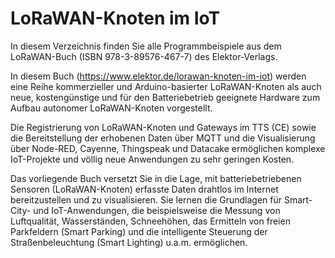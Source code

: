 # LoRaWAN-Knoten im IoT

In diesem Verzeichnis finden Sie alle Programmbeispiele aus dem LoRaWAN-Buch (ISBN 978-3-89576-467-7) des Elektor-Verlags.

In diesem Buch (https://www.elektor.de/lorawan-knoten-im-iot) werden eine Reihe kommerzieller und Arduino-basierter LoRaWAN-Knoten 
als auch neue, kostengünstige und für den Batteriebetrieb geeignete Hardware zum Aufbau autonomer LoRaWAN-Knoten vorgestellt.

Die Registrierung von LoRaWAN-Knoten und Gateways im TTS (CE) sowie die Bereitstellung der erhobenen Daten über MQTT und die Visualisierung 
über Node-RED, Cayenne, Thingspeak und Datacake ermöglichen komplexe IoT-Projekte und völlig neue Anwendungen zu sehr geringen Kosten.

Das vorliegende Buch versetzt Sie in die Lage, mit batteriebetriebenen Sensoren (LoRaWAN-Knoten) erfasste Daten drahtlos im Internet bereitzustellen und zu visualisieren.
Sie lernen die Grundlagen für Smart-City- und IoT-Anwendungen, die beispielsweise die Messung von Luftqualität, Wasserständen, Schneehöhen, 
das Ermitteln von freien Parkfeldern (Smart Parking) und die intelligente Steuerung der Straßenbeleuchtung (Smart Lighting) u.a.m. ermöglichen.
